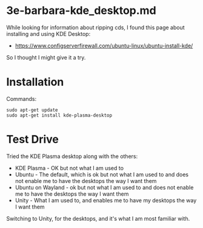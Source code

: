 
# 3e-barbara-kde_desktop.md

While looking for information about ripping cds, I found this page about installing and using KDE Desktop:
- https://www.configserverfirewall.com/ubuntu-linux/ubuntu-install-kde/

So I thought I might give it a try.

# Installation

Commands:
```
sudo apt-get update
sudo apt-get install kde-plasma-desktop
```

# Test Drive

Tried the KDE Plasma desktop along with the others:

- KDE Plasma - OK but not what I am used to
- Ubuntu - The default, which is ok but not what I am used to and does not enable me to have the desktops the way I want them
- Ubuntu on Wayland - ok but not what I am used to and does not enable me to have the desktops the way I want them
- Unity - What I am used to, and enables me to have my desktops the way I want them

Switching to Unity, for the desktops, and it's what I am most familiar with.

